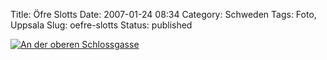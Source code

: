 Title: Öfre Slotts
Date: 2007-01-24 08:34
Category: Schweden
Tags: Foto, Uppsala
Slug: oefre-slotts
Status: published

[![An der oberen
Schlossgasse](/pic/ofreslotts_s.jpg "An der oberen Schlossgasse")](/pic/ofreslotts_l.jpg)

